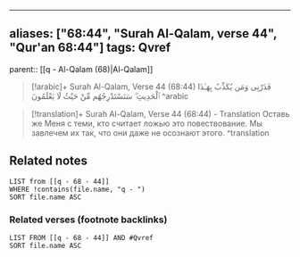 
---
aliases: ["68:44", "Surah Al-Qalam, verse 44", "Qur'an 68:44"]
tags: Qvref
---

parent:: [[q - Al-Qalam (68)|Al-Qalam]]

> [!arabic]+ Surah Al-Qalam, Verse 44 (68:44)
> <span class="quran-arabic">فَذَرْنِى وَمَن يُكَذِّبُ بِهَـٰذَا ٱلْحَدِيثِ ۖ سَنَسْتَدْرِجُهُم مِّنْ حَيْثُ لَا يَعْلَمُونَ</span>
^arabic

> [!translation]+ Surah Al-Qalam, Verse 44 (68:44) - Translation
> Оставь же Меня с теми, кто считает ложью это повествование. Мы завлечем их так, что они даже не осознают этого.
^translation



## Related notes
```dataview
LIST from [[q - 68 - 44]]
WHERE !contains(file.name, "q - ")
SORT file.name ASC
```

### Related verses (footnote backlinks)
```dataview
LIST FROM [[q - 68 - 44]] AND #Qvref
SORT file.name ASC
```

